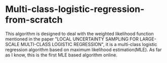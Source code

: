 # Multi-class-logistic-regression-from-scratch
This algorithm is designed to deal with the weighted likelihood function mentioned in the paper "LOCAL UNCERTAINTY SAMPLING FOR LARGE-SCALE
MULTI-CLASS LOGISTIC REGRESSION", it is a multi-class logistic regression algorithm based on maximum likelihood estimation(MLE). As far as I know, this is the first
MLE based algorithm online.
